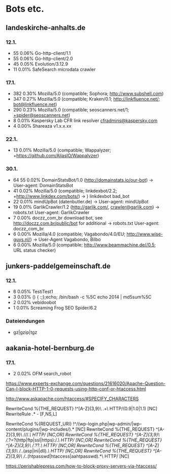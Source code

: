 # Bots etc.

## landeskirche-anhalts.de

### 12.1.

- 55 	0.06% 	Go-http-client/1.1
- 55 	0.06% 	Go-http-client/2.0
- 45 	0.05% 	Evolution/3.12.9
- 11 	0.01% 	SafeSearch microdata crawler

### 17.1.

- 382 	0.30% 	Mozilla/5.0 (compatible; Sophora; http://www.subshell.com)
- 347 	0.27% 	Mozilla/5.0 (compatible; Kraken/0.1; http://linkfluence.net/; bot@linkfluence.net)
- 290 	0.23% 	Mozilla/5.0 (compatible; seoscanners.net/1; +spider@seoscanners.net)
- 8 	0.01% 	Kaspersky Lab CFR link resolver cfradmins@kaspersky.com
- 4 	0.00% 	Shareaza v1.x.x.xx

### 22.1.

- 13 	0.01% 	Mozilla/5.0 (compatible; Wappalyzer; +https://github.com/AliasIO/Wappalyzer)

### 30.1.

- 64 	55 	0.02% 	DomainStatsBot/1.0 (http://domainstats.io/our-bot) -> User-agent: DomainStatsBot
- 41 	0.02% 	Mozilla/5.0 (compatible; linkdexbot/2.2; +http://www.linkdex.com/bots/) -> ) linkdexbot bad_bot
- 22 	0.01% 	mindUpBot (datenbutler.de) -> User-agent: mindUpBot 
- 19 	0.01% 	GarlikCrawler/1.2 (http://garlik.com/, crawler@garlik.com) -> robots.txt User-agent: GarlikCrawler
- 7 	0.00% 	doczz_com_br download bot, see http://doczz.com.br/public/bot for additional -> robots.txt User-agent: doczz_com_br
- 6 	0.00% 	Mozilla/4.0 (compatible; Vagabondo/4.0/EU; http://www.wise-guys.nl/) -> User-Agent  Vagabondo,  Bilbo
- 6 	0.00% 	Mozilla/5.0 (compatible; http://www.beammachine.de//0.5; URL status checker)


## junkers-paddelgemeinschaft.de

### 12.1.

- 6 	0.05% 	TestiTest1
- 3 	0.03% 	() { :;};echo; /bin/bash -c %5C echo 2014 | md5sum%5C
- 2 	0.02% 	vebidoobot
- 1 	0.01% 	Screaming Frog SEO Spider/6.2

### Dateiendungen

- gz|gzip|tgz

## aakania-hotel-bernburg.de

### 17.1.

- 2 	0.02% 	OFM search_robot

https://www.experts-exchange.com/questions/21616020/Apache-Question-Can-I-block-HTTP-1-0-requests-using-http-conf-or-htaccess.html

http://www.askapache.com/htaccess/#SPECIFY_CHARACTERS

RewriteCond %{THE_REQUEST} !^[A-Z]{3,9}\ .+\ HTTP/(0\.9|1\.0|1\.1) [NC]
RewriteRule .* - [F,NS,L]

RewriteCond %{REQUEST_URI} !^/(wp-login.php|wp-admin/|wp-content/plugins/|wp-includes/).* [NC]
RewriteCond %{THE_REQUEST} ^[A-Z]{3,9}\ ///.*\ HTTP/ [NC,OR]
RewriteCond %{THE_REQUEST} ^[A-Z]{3,9}\ /.*\?\=?(http|ftp|ssl|https):/.*\ HTTP/ [NC,OR]
RewriteCond %{THE_REQUEST} ^[A-Z]{3,9}\ /.*\?\?.*\ HTTP/ [NC,OR]
RewriteCond %{THE_REQUEST} ^[A-Z]{3,9}\ /.*\.(asp|ini|dll).*\ HTTP/ [NC,OR]
RewriteCond %{THE_REQUEST} ^[A-Z]{3,9}\ /.*\.(htpasswd|htaccess|aahtpasswd).*\ HTTP/ [NC]

https://perishablepress.com/how-to-block-proxy-servers-via-htaccess/